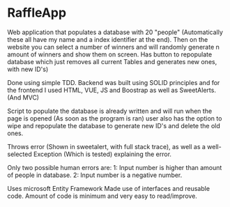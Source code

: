 # RaffleApp
Web application that populates a database with 20 "people" (Automatically these all have my name and a index identifier at the end).
Then on the website you can select a number of winners and will randomly generate n amount of winners and show them on screen.
Has button to repopulate database which just removes all current Tables and generates new ones, with new ID's)

Done using simple TDD.
Backend was built using SOLID principles and for the frontend I used HTML, VUE, JS and Boostrap as well as SweetAlerts. (And MVC)

Script to populate the database is already written and will run when the page is opened (As soon as the program is ran) user also has the option to wipe and repopulate the database to generate new ID's and delete the old ones.

Throws error (Shown in sweetalert, with full stack trace), as well as a well-selected Exception (Which is tested)  explaining the error.

Only two possible human errors are:
1: Input number is higher than amount of people in database.
2: Input number is a negative number.

Uses microsoft Entity Framework
Made use of interfaces and reusable code.
Amount of code is minimum and very easy to read/improve.
